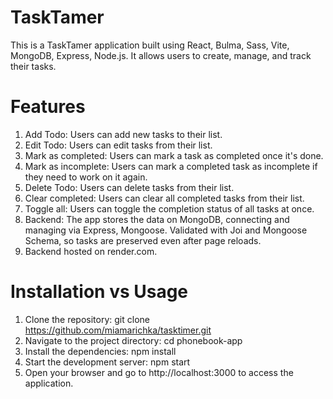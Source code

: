 # TaskTamer

This is a TaskTamer application built using React, Bulma, Sass, Vite, MongoDB, Express, Node.js. It allows users to create, manage, and track their tasks.

# Features
1. Add Todo: Users can add new tasks to their list.
2. Edit Todo: Users can edit tasks from their list.
3. Mark as completed: Users can mark a task as completed once it's done.
4. Mark as incomplete: Users can mark a completed task as incomplete if they need to work on it again.
5. Delete Todo: Users can delete tasks from their list.
6. Clear completed: Users can clear all completed tasks from their list.
7. Toggle all: Users can toggle the completion status of all tasks at once.
8. Backend: The app stores the data on MongoDB, connecting and managing via Express, Mongoose. Validated with Joi and Mongoose Schema, so tasks are preserved even after page reloads.
9. Backend hosted on render.com.

# Installation vs Usage
1. Clone the repository:
git clone https://github.com/miamarichka/tasktimer.git
2. Navigate to the project directory:
cd phonebook-app
3. Install the dependencies:
npm install
4. Start the development server:
npm start
5. Open your browser and go to http://localhost:3000 to access the application.
